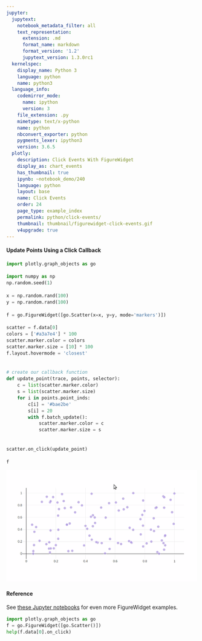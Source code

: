 ```yaml
---
jupyter:
  jupytext:
    notebook_metadata_filter: all
    text_representation:
      extension: .md
      format_name: markdown
      format_version: '1.2'
      jupytext_version: 1.3.0rc1
  kernelspec:
    display_name: Python 3
    language: python
    name: python3
  language_info:
    codemirror_mode:
      name: ipython
      version: 3
    file_extension: .py
    mimetype: text/x-python
    name: python
    nbconvert_exporter: python
    pygments_lexer: ipython3
    version: 3.6.5
  plotly:
    description: Click Events With FigureWidget
    display_as: chart_events
    has_thumbnail: true
    ipynb: ~notebook_demo/240
    language: python
    layout: base
    name: Click Events
    order: 24
    page_type: example_index
    permalink: python/click-events/
    thumbnail: thumbnail/figurewidget-click-events.gif
    v4upgrade: true
---
```


#### Update Points Using a Click Callback

```python
import plotly.graph_objects as go

import numpy as np
np.random.seed(1)

x = np.random.rand(100)
y = np.random.rand(100)

f = go.FigureWidget([go.Scatter(x=x, y=y, mode='markers')])

scatter = f.data[0]
colors = ['#a3a7e4'] * 100
scatter.marker.color = colors
scatter.marker.size = [10] * 100
f.layout.hovermode = 'closest'


# create our callback function
def update_point(trace, points, selector):
    c = list(scatter.marker.color)
    s = list(scatter.marker.size)
    for i in points.point_inds:
        c[i] = '#bae2be'
        s[i] = 20
        with f.batch_update():
            scatter.marker.color = c
            scatter.marker.size = s


scatter.on_click(update_point)

f
```

<img src='https://raw.githubusercontent.com/michaelbabyn/plot_data/master/figurewidget-click-event.gif'>


#### Reference


See [these Jupyter notebooks](https://github.com/jonmmease/plotly_ipywidget_notebooks) for even more FigureWidget examples.

```python
import plotly.graph_objects as go
f = go.FigureWidget([go.Scatter()])
help(f.data[0].on_click)
```
